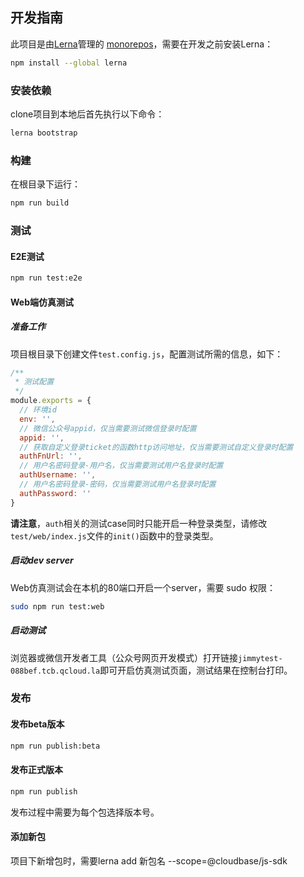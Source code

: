 ## 开发指南

此项目是由[Lerna](https://github.com/lerna/lerna)管理的 [monorepos](https://github.com/babel/babel/blob/master/doc/design/monorepo.md)，需要在开发之前安装Lerna：
```bash
npm install --global lerna
```

### 安装依赖
clone项目到本地后首先执行以下命令：
```bash
lerna bootstrap
```

### 构建
在根目录下运行：
```bash
npm run build
```

### 测试
#### E2E测试
```bash
npm run test:e2e
```

#### Web端仿真测试
##### 准备工作
项目根目录下创建文件`test.config.js`，配置测试所需的信息，如下：
```js
/**
 * 测试配置
 */
module.exports = {
  // 环境id
  env: '',
  // 微信公众号appid，仅当需要测试微信登录时配置
  appid: '',
  // 获取自定义登录ticket的函数http访问地址，仅当需要测试自定义登录时配置
  authFnUrl: '',
  // 用户名密码登录-用户名，仅当需要测试用户名登录时配置
  authUsername: '',
  // 用户名密码登录-密码，仅当需要测试用户名登录时配置
  authPassword: ''
}
```

**请注意**，`auth`相关的测试case同时只能开启一种登录类型，请修改`test/web/index.js`文件的`init()`函数中的登录类型。

##### 启动dev server
Web仿真测试会在本机的80端口开启一个server，需要 sudo 权限：
```bash
sudo npm run test:web
```

##### 启动测试
浏览器或微信开发者工具（公众号网页开发模式）打开链接`jimmytest-088bef.tcb.qcloud.la`即可开启仿真测试页面，测试结果在控制台打印。

### 发布
#### 发布beta版本
```bash
npm run publish:beta
```
#### 发布正式版本
```bash
npm run publish
```

发布过程中需要为每个包选择版本号。

#### 添加新包
项目下新增包时，需要lerna add 新包名 --scope=@cloudbase/js-sdk